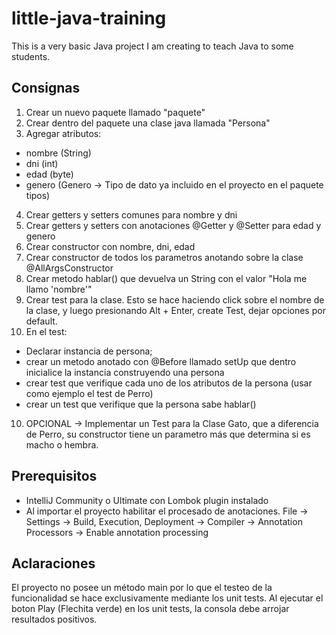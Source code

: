 # little-java-training
This is a very basic Java project I am creating to teach Java to some students.

## Consignas
1. Crear un nuevo paquete llamado "paquete"
2. Crear dentro del paquete una clase java llamada "Persona"
3. Agregar atributos:
 - nombre (String)
 - dni (int)
 - edad (byte)
 - genero (Genero -> Tipo de dato ya incluido en el proyecto en el paquete tipos)
4. Crear getters y setters comunes para nombre y dni
4. Crear getters y setters con anotaciones @Getter y @Setter para edad y genero
5. Crear constructor con nombre, dni, edad
6. Crear constructor de todos los parametros anotando sobre la clase @AllArgsConstructor
7. Crear metodo hablar() que devuelva un String con el valor "Hola me llamo 'nombre'"
8. Crear test para la clase. Esto se hace haciendo click sobre el nombre de la clase, y luego presionando Alt + Enter, create Test, dejar opciones por default.
9. En el test:
 - Declarar instancia de persona;
 - crear un metodo anotado con @Before llamado setUp que dentro inicialice la instancia construyendo una persona
 - crear test que verifique cada uno de los atributos de la persona (usar como ejemplo el test de Perro)
 - crear un test que verifique que la persona sabe hablar()
10. OPCIONAL -> Implementar un Test para la Clase Gato, que a diferencia de Perro, su constructor tiene un parametro más que determina si es macho o hembra.

## Prerequisitos
- IntelliJ Community o Ultimate con Lombok plugin instalado
- Al importar el proyecto habilitar el procesado de anotaciones.
File -> Settings -> Build, Execution, Deployment -> Compiler -> Annotation Processors -> Enable annotation processing

## Aclaraciones
El proyecto no posee un método main por lo que el testeo de la funcionalidad se hace exclusivamente mediante los unit tests. Al ejecutar el boton Play (Flechita verde) en los unit tests, la consola debe arrojar resultados positivos.
